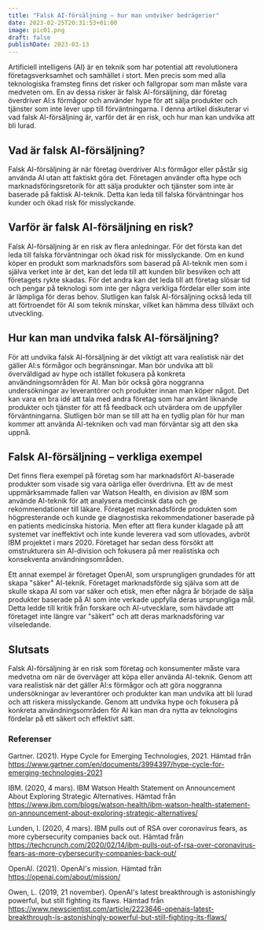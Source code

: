 ```yaml
---
title: "Falsk AI-försäljning – hur man undviker bedrägerier"
date: 2023-02-25T20:31:53+01:00
image: pic01.png
draft: false
publishDate: 2023-03-13
---
```


Artificiell intelligens (AI) är en teknik som har potential att revolutionera företagsverksamhet och samhället i stort. Men precis som med alla teknologiska framsteg finns det risker och fallgropar som man måste vara medveten om. En av dessa risker är falsk AI-försäljning, där företag överdriver AI:s förmågor och använder hype för att sälja produkter och tjänster som inte lever upp till förväntningarna. I denna artikel diskuterar vi vad falsk AI-försäljning är, varför det är en risk, och hur man kan undvika att bli lurad.

## Vad är falsk AI-försäljning?

Falsk AI-försäljning är när företag överdriver AI:s förmågor eller påstår sig använda AI utan att faktiskt göra det. Företagen använder ofta hype och marknadsföringsretorik för att sälja produkter och tjänster som inte är baserade på faktisk AI-teknik. Detta kan leda till falska förväntningar hos kunder och ökad risk för misslyckande.

## Varför är falsk AI-försäljning en risk?

Falsk AI-försäljning är en risk av flera anledningar. För det första kan det leda till falska förväntningar och ökad risk för misslyckande. Om en kund köper en produkt som marknadsförs som baserad på AI-teknik men som i själva verket inte är det, kan det leda till att kunden blir besviken och att företagets rykte skadas. För det andra kan det leda till att företag slösar tid och pengar på teknologi som inte ger några verkliga fördelar eller som inte är lämpliga för deras behov. Slutligen kan falsk AI-försäljning också leda till att förtroendet för AI som teknik minskar, vilket kan hämma dess tillväxt och utveckling.

## Hur kan man undvika falsk AI-försäljning?

För att undvika falsk AI-försäljning är det viktigt att vara realistisk när det gäller AI:s förmågor och begränsningar. Man bör undvika att bli överväldigad av hype och istället fokusera på konkreta användningsområden för AI. Man bör också göra noggranna undersökningar av leverantörer och produkter innan man köper något. Det kan vara en bra idé att tala med andra företag som har använt liknande produkter och tjänster för att få feedback och utvärdera om de uppfyller förväntningarna. Slutligen bör man se till att ha en tydlig plan för hur man kommer att använda AI-tekniken och vad man förväntar sig att den ska uppnå.

## Falsk AI-försäljning – verkliga exempel

Det finns flera exempel på företag som har marknadsfört AI-baserade produkter som visade sig vara oärliga eller överdrivna. Ett av de mest uppmärksammade fallen var Watson Health, en division av IBM som använde AI-teknik för att analysera medicinsk data och ge rekommendationer till läkare. Företaget marknadsförde produkten som högpresterande och kunde ge diagnostiska rekommendationer baserade på en patients medicinska historia. Men efter att flera kunder klagade på att systemet var ineffektivt och inte kunde leverera vad som utlovades, avbröt IBM projektet i mars 2020. Företaget har sedan dess försökt att omstrukturera sin AI-division och fokusera på mer realistiska och konsekventa användningsområden.

Ett annat exempel är företaget OpenAI, som ursprungligen grundades för att skapa "säker" AI-teknik. Företaget marknadsförde sig själva som att de skulle skapa AI som var säker och etisk, men efter några år började de sälja produkter baserade på AI som inte verkade uppfylla deras ursprungliga mål. Detta ledde till kritik från forskare och AI-utvecklare, som hävdade att företaget inte längre var "säkert" och att deras marknadsföring var vilseledande.

## Slutsats

Falsk AI-försäljning är en risk som företag och konsumenter måste vara medvetna om när de överväger att köpa eller använda AI-teknik. Genom att vara realistisk när det gäller AI:s förmågor och att göra noggranna undersökningar av leverantörer och produkter kan man undvika att bli lurad och att riskera misslyckande. Genom att undvika hype och fokusera på konkreta användningsområden för AI kan man dra nytta av teknologins fördelar på ett säkert och effektivt sätt.

### Referenser
Gartner. (2021). Hype Cycle for Emerging Technologies, 2021. Hämtad från https://www.gartner.com/en/documents/3994397/hype-cycle-for-emerging-technologies-2021

IBM. (2020, 4 mars). IBM Watson Health Statement on Announcement About Exploring Strategic Alternatives. Hämtad från https://www.ibm.com/blogs/watson-health/ibm-watson-health-statement-on-announcement-about-exploring-strategic-alternatives/

Lunden, I. (2020, 4 mars). IBM pulls out of RSA over coronavirus fears, as more cybersecurity companies back out. Hämtad från https://techcrunch.com/2020/02/14/ibm-pulls-out-of-rsa-over-coronavirus-fears-as-more-cybersecurity-companies-back-out/

OpenAI. (2021). OpenAI's mission. Hämtad från https://openai.com/about/mission/

Owen, L. (2019, 21 november). OpenAI's latest breakthrough is astonishingly powerful, but still fighting its flaws. Hämtad från https://www.newscientist.com/article/2223646-openais-latest-breakthrough-is-astonishingly-powerful-but-still-fighting-its-flaws/
